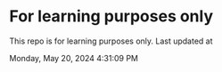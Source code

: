 # For learning purposes only
This repo is for learning purposes only.
Last updated at

Monday, May 20, 2024 4:31:09 PM

